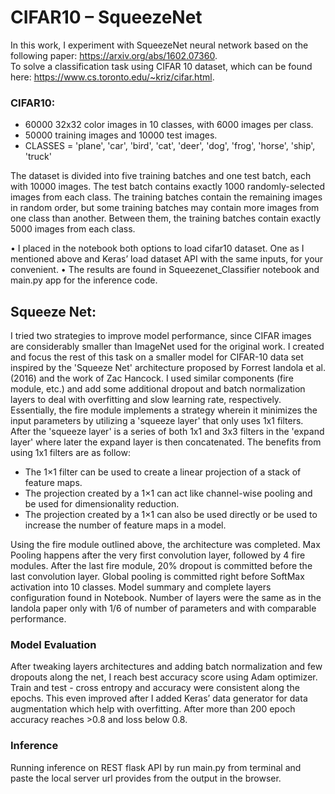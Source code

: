 # CIFAR10 – SqueezeNet

In this work, I experiment with SqueezeNet neural network based on the following paper: https://arxiv.org/abs/1602.07360. <br/>
To solve a classification task using CIFAR 10 dataset, which can be found here:  https://www.cs.toronto.edu/~kriz/cifar.html.
<br/>
### CIFAR10:
-	60000 32x32 color images in 10 classes, with 6000 images per class. 
-	50000 training images and 10000 test images.
-	CLASSES = 'plane', 'car', 'bird', 'cat', 'deer', 'dog', 'frog', 'horse', 'ship', 'truck'

The dataset is divided into five training batches and one test batch, each with 10000 images.
The test batch contains exactly 1000 randomly-selected images from each class. 
The training batches contain the remaining images in random order, but some training batches may contain more images from one class than another. Between them, the training batches contain exactly 5000 images from each class. 

•	I placed in the notebook both options to load cifar10 dataset. One as I mentioned above and Keras’ load dataset API with the same inputs, for your convenient.
•	The results are found in Squeezenet_Classifier notebook and main.py app for the inference code.

## Squeeze Net:
I tried two strategies to improve model performance, since CIFAR images are considerably smaller than ImageNet used for the original work. I created and focus the rest of this task on a smaller model for CIFAR-10 data set inspired by the 'Squeeze Net' architecture proposed by Forrest Iandola et al. (2016) and the work of Zac Hancock. I used similar components (fire module, etc.) and add some additional dropout and batch normalization layers to deal with overfitting and slow learning rate, respectively.
Essentially, the fire module implements a strategy wherein it minimizes the input parameters by utilizing a 'squeeze layer' that only uses 1x1 filters. After the 'squeeze layer' is a series of both 1x1 and 3x3 filters in the 'expand layer' where later the expand layer is then concatenated. 
The benefits from using 1x1 filters are as follow:</br>

- The 1×1 filter can be used to create a linear projection of a stack of feature maps.
- The projection created by a 1×1 can act like channel-wise pooling and be used for dimensionality reduction.
- The projection created by a 1×1 can also be used directly or be used to increase the number of feature maps in a model.</br>

Using the fire module outlined above, the architecture was completed. Max Pooling happens after the very first convolution layer, followed by 4 fire modules. After the last fire module, 20% dropout is committed before the last convolution layer. Global pooling is committed right before SoftMax activation into 10 classes. 
Model summary and complete layers configuration found in Notebook. Number of layers were the same as in the Iandola paper only with 1/6 of number of parameters and with comparable performance.

### Model Evaluation
After tweaking layers architectures and adding batch normalization and few dropouts along the net, I reach best accuracy score using Adam optimizer. Train and test - cross entropy and accuracy were consistent along the epochs. This even improved after I added Keras’ data generator for data augmentation which help with overfitting. 
After more than 200 epoch accuracy reaches >0.8 and loss below 0.8.


### Inference
Running inference on REST flask API by run main.py from terminal and paste the local server url provides from the output in the browser. 

